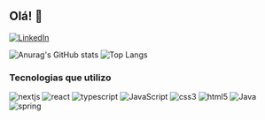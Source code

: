 
## Olá! 🖖

[![LinkedIn](https://img.shields.io/badge/LinkedIn-1C1C1C?style=for-the-badge&logo=linkedin&logoColor=0000FF)](https://www.linkedin.com/in/gilbertoespns/)


![Anurag's GitHub stats](https://github-readme-stats.vercel.app/api?username=gilberto-espinosa&show_icons=true&icon_color=228B22&theme=chartreuse-dark&hide_title=true&bg)
![Top Langs](https://github-readme-stats.vercel.app/api/top-langs/?username=gilberto-espinosa&layout=compact&theme=chartreuse-dark&text_color=228B22&bg)
</br>

### Tecnologias que utilizo

![nextjs](https://img.shields.io/badge/nextjs-1C1C1C?style=for-the-badge&logo=next.js)
![react](https://img.shields.io/badge/react-1C1C1C?style=for-the-badge&logo=react)
![typescript](https://img.shields.io/badge/typescript-1C1C1C?style=for-the-badge&logo=typescript)
![JavaScript](https://img.shields.io/badge/JavaScript-1C1C1C?style=for-the-badge&logo=javascript)
![css3](https://img.shields.io/badge/css-1C1C1C?style=for-the-badge&logo=css3)
![html5](https://img.shields.io/badge/html-1C1C1C?style=for-the-badge&logo=html5)
![Java](https://img.shields.io/badge/Java-1C1C1C?style=for-the-badge&logo=openjdk)
![spring](https://img.shields.io/badge/Spring-1C1C1C?style=for-the-badge&logo=spring)






